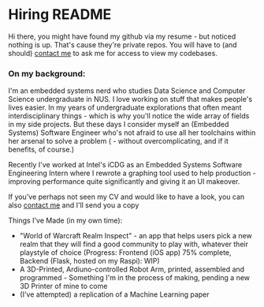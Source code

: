 # Hiring README

Hi there, you might have found my github via my resume - but noticed nothing is up. That's cause they're private repos. You will have to (and should) [contact me](xuan.lim@u.nus.edu) to ask me for access to view my codebases. 

### On my background: 
I'm an embedded systems nerd who studies Data Science and Computer Science undergraduate in NUS. I love working on stuff that makes people's lives easier. In my years of undergraduate explorations that often meant interdisciplinary things - which is why you'll notice the wide array of fields in my side projects. But these days I consider myself an (Embedded Systems) Software Engineer who's not afraid to use all her toolchains within her arsenal to solve a problem ( - without overcomplicating, and if it benefits, of course.)

Recently I've worked at Intel's iCDG as an Embedded Systems Software Engineering Intern where I rewrote a graphing tool used to help production - improving performance quite significantly and giving it an UI makeover. 

If you've perhaps not seen my CV and would like to have a look, you can also [contact me](xuan.lim@u.nus.edu) and I'll send you a copy

Things I've Made (in my own time):
- "World of Warcraft Realm Inspect" - an app that helps users pick a new realm that they will find a good community to play with, whatever their playstyle of choice (Progress: Frontend (iOS app) 75% complete, Backend (Flask, hosted on my Raspi): WIP)
- A 3D-Printed, Ardiuno-controlled Robot Arm, printed, assembled and programmed - Something I'm in the process of making, pending a new 3D Printer of mine to come 
- (I've attempted) a replication of a Machine Learning paper 
